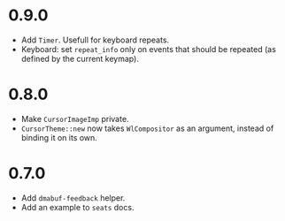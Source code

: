 # 0.9.0

- Add `Timer`. Usefull for keyboard repeats.
- Keyboard: set `repeat_info` only on events that should be repeated (as defined by the current keymap).

# 0.8.0

- Make `CursorImageImp` private.
- `CursorTheme::new` now takes `WlCompositor` as an argument, instead of binding it on its own.

# 0.7.0

- Add `dmabuf-feedback` helper.
- Add an example to `seats` docs.
